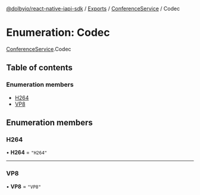 [@dolbyio/react-native-iapi-sdk](../README.md) / [Exports](../modules.md) / [ConferenceService](../modules/ConferenceService.md) / Codec

# Enumeration: Codec

[ConferenceService](../modules/ConferenceService.md).Codec

## Table of contents

### Enumeration members

- [H264](ConferenceService.Codec.md#h264)
- [VP8](ConferenceService.Codec.md#vp8)

## Enumeration members

### H264

• **H264** = `"H264"`

___

### VP8

• **VP8** = `"VP8"`
